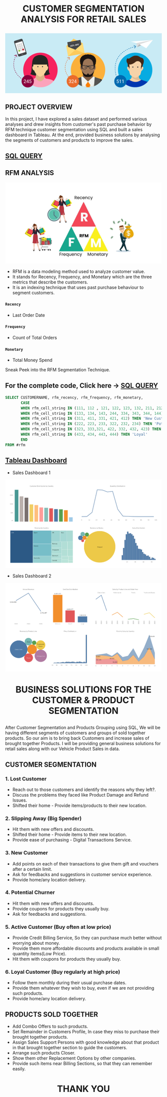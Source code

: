 # <p align = 'center'>CUSTOMER SEGMENTATION ANALYSIS FOR RETAIL SALES</p>
![pic](https://github.com/arjunan-k/Customer_Segmentation/blob/main/Images/Customer%20Segmentation.png?raw=true)
## PROJECT OVERVIEW
In this project, I have explored a sales dataset and performed various analyses and drew insights from customer's past purchase behavior by RFM technique customer segmentation using SQL and built a sales dashboard in Tableau. At the end, provided business solutions by analysing the segments of customers and products to improve the sales.
## [SQL QUERY](https://github.com/arjunan-k/Customer_Segmentation/blob/main/Customer_Segmentation.md)
## RFM ANALYSIS
![pic](https://github.com/arjunan-k/Customer_Segmentation/blob/main/Images/RFM.png?raw=true)
* RFM is a data modeling method used to analyze customer value. 
* It stands for Recency, Frequency, and Monetary which are the three metrics that describe the customers. 
* It is an indexing technique that uses past purchase behaviour to segment customers.
#### `Recency`
* Last Order Date
#### `Frequency`
* Count of Total Orders
#### `Monetary`
* Total Money Spend

Sneak Peek into the RFM Segmentation Technique.
## For the complete code, Click here -> [SQL QUERY](https://github.com/arjunan-k/Customer_Segmentation/blob/main/Customer_Segmentation.md)
```sql
SELECT CUSTOMERNAME, rfm_recency, rfm_frequency, rfm_monetary, 
       CASE
	   WHEN rfm_cell_string IN (111, 112 , 121, 122, 123, 132, 211, 212, 114, 141, 221) THEN 'Lost Customer'    -- lost customer.
	   WHEN rfm_cell_string IN (133, 134, 143, 244, 334, 343, 344, 144) THEN 'Slipping Away'                    -- big spender, slipping away.
	   WHEN rfm_cell_string IN (311, 411, 331, 421, 412) THEN 'New Customer'                                    -- new customer.
	   WHEN rfm_cell_string IN (222, 223, 233, 322, 232, 234) THEN 'Potential Churners'                         -- probably leave the service.
	   WHEN rfm_cell_string IN (323, 333,321, 422, 332, 432, 423) THEN 'Active'                                 -- customers who buy often at low price.
	   WHEN rfm_cell_string IN (433, 434, 443, 444) THEN 'Loyal'                                                -- customers who buy regularly at high price.
       END
FROM #rfm
```

## [Tableau Dashboard](https://public.tableau.com/app/profile/arjunan.k.com/viz/CustomerSegmentationSalesDashboard/SalesDashboard1)
* Sales Dashboard 1

![pic](https://github.com/arjunan-k/Customer_Segmentation/blob/main/Images/Sales%20Dashboard%201.png?raw=true)
* Sales Dashboard 2

![pic](https://github.com/arjunan-k/Customer_Segmentation/blob/main/Images/Sales%20Dashboard%202.png?raw=true)


# <p align = 'center'>BUSINESS SOLUTIONS FOR THE CUSTOMER & PRODUCT SEGMENTATION</p>
After Customer Segmentation and Products Grouping using SQL, We will be having different segments of customers and groups of sold together products. 
So our aim is to bring back Customers and increase sales of brought together Products. 
I will be providing general business solutions for retail sales along with our Vehicle Product Sales in data.

## CUSTOMER SEGMENTATION

### **1. Lost Customer**
  * Reach out to those customers and identify the reasons why they left?.
  * Discuss the problems they faced like Product Damage and Refund Issues.
  * Shifted their home - Provide items/products to their new location.

### **2. Slipping Away** (Big Spender)
* Hit them with new offers and discounts.
* Shifted their home - Provide items to their new location.
* Provide ease of purchasing - Digital Transactions Service. 

### **3. New Customer**
* Add points on each of their transactions to give them gift and vouchers after a certain limit.
* Ask for feedbacks and suggestions in customer service experience.
* Provide home/any location delivery.

### **4. Potential Churner**
* Hit them with new offers and discounts.
* Provide coupons for products they usually buy.
* Ask for feedbacks and suggestions.

### **5. Active Customer** (Buy often at low price)
* Provide Credit Billing Service, So they can purchase much better without worrying about money.
* Provide them more affordable discounts and products available in small quantity items(Low Price).
* Hit them with coupons for products they usually buy.

### **6. Loyal Customer** (Buy regularly at high price)
* Follow them monthly during their usual purchase dates.
* Provide them whatever they wish to buy, even if we are not providing such products.
* Provide home/any location delivery.


## PRODUCTS SOLD TOGETHER
* Add Combo Offers to such products.
* Set Remainder in Customers Profile, In case they miss to purchase their brought together products.
* Assign Sales Support Persons with good knowledge about that product in that brought together section to guide the customers.
* Arrange such products Closer.
* Show them other Replacement Options by other companies.
* Provide such items near Billing Sections, so that they can remember easily.

# <p align = 'center'>THANK YOU</p>
